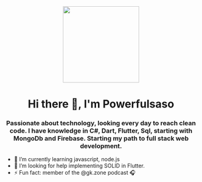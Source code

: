 <div id="header" align="center">
  <img src="https://media.giphy.com/media/3o7qE1YN7aBOFPRw8E/giphy.gif" width="200" /> 
  <h1 align="center">Hi there 👋, I'm Powerfulsaso</h1>
   <h3 align = "center"> Passionate about technology, looking every day to reach clean code. I have knowledge in C#, Dart, Flutter, Sql, starting with MongoDb and Firebase. Starting my path to full stack web development. </h3>
</div>
  
  
<!--
**powerfulsaso/powerfulsaso** is a ✨ _special_ ✨ repository because its `README.md` (this file) appears on your GitHub profile.

Here are some ideas to get you started:
- 🔭 I’m currently working on ...
- 👯 I’m looking to collaborate on ...

- 💬 Ask me about ...
- 📫 How to reach me: ...
- 😄 Pronouns: ...

-->

- 🌱 I’m currently learning javascript, node.js
- 🤔 I’m looking for help implementing SOLID in Flutter.
- ⚡ Fun fact: member of the @gk.zone podcast :headphones:

